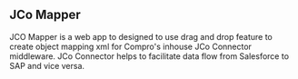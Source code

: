JCo Mapper
----------

JCO Mapper is a web app to designed to use drag and drop feature to create object mapping xml for Compro's inhouse JCo Connector middleware. JCo Connector helps to facilitate data flow from Salesforce to SAP and vice versa.
